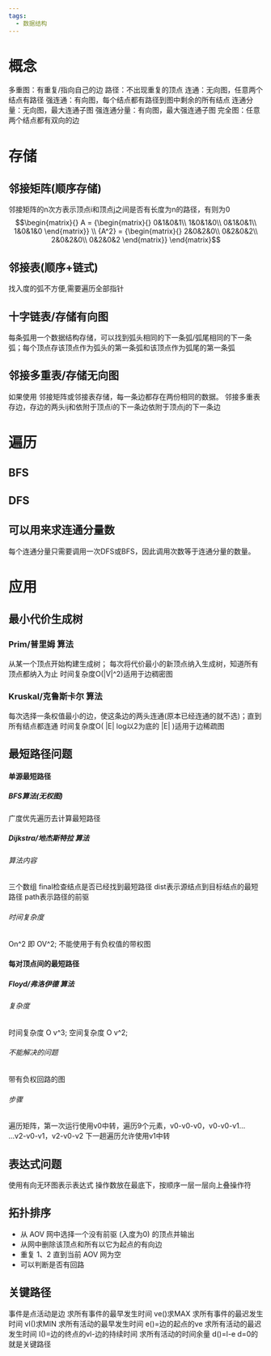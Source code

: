 ```yaml
---
tags:
  - 数据结构
---
```

# 概念
多重图：有重复/指向自己的边
路径：不出现重复的顶点
连通：无向图，任意两个结点有路径
强连通：有向图，每个结点都有路径到图中剩余的所有结点
连通分量：无向图，最大连通子图
强连通分量：有向图，最大强连通子图
完全图：任意两个结点都有双向的边
# 存储
## 邻接矩阵(顺序存储)
邻接矩阵的n次方表示顶点i和顶点j之间是否有长度为n的路径，有则为0		
$$\begin{matrix}{}
A =  {\begin{matrix}{}
0&1&0&1\\
1&0&1&0\\
0&1&0&1\\
1&0&1&0
\end{matrix}} \\
{A^2} = {\begin{matrix}{}
2&0&2&0\\
0&2&0&2\\
2&0&2&0\\
0&2&0&2
\end{matrix}}
\end{matrix}$$
## 邻接表(顺序+链式)
找入度的弧不方便,需要遍历全部指针
## 十字链表/存储有向图
每条弧用一个数据结构存储，可以找到弧头相同的下一条弧/弧尾相同的下一条弧；每个顶点存该顶点作为弧头的第一条弧和该顶点作为弧尾的第一条弧
## 邻接多重表/存储无向图
如果使用 邻接矩阵或邻接表存储，每一条边都存在两份相同的数据。
邻接多重表存边，存边的两头ij和依附于顶点i的下一条边依附于顶点j的下一条边
# 遍历
## BFS
## DFS
## 可以用来求连通分量数
每个连通分量只需要调用一次DFS或BFS，因此调用次数等于连通分量的数量。
# 应用
## 最小代价生成树
### Prim/普里姆 算法
从某一个顶点开始构建生成树；
每次将代价最小的新顶点纳入生成树，知道所有顶点都纳入为止
时间复杂度O(|V|^2)适用于边稠密图
### Kruskal/克鲁斯卡尔 算法
每次选择一条权值最小的边，使这条边的两头连通(原本已经连通的就不选)；直到所有结点都连通
时间复杂度O( |E| log以2为底的 |E| )适用于边稀疏图
## 最短路径问题
#### 单源最短路径
##### BFS算法(无权图)
广度优先遍历去计算最短路径
##### Dijkstra/地杰斯特拉 算法
###### 算法内容
三个数组
final检查结点是否已经找到最短路径
dist表示源结点到目标结点的最短路径
path表示路径的前驱
###### 时间复杂度
On^2 即 OV^2;
不能使用于有负权值的带权图
#### 每对顶点间的最短路径
##### Floyd/弗洛伊德 算法
###### 复杂度
时间复杂度 O v^3;
空间复杂度 O v^2;
###### 不能解决的问题
带有负权回路的图
###### 步骤
遍历矩阵，第一次运行使用v0中转，遍历9个元素，v0-v0-v0，v0-v0-v1... ...v2-v0-v1，v2-v0-v2
下一趟遍历允许使用v1中转
## 表达式问题
使用有向无环图表示表达式
操作数放在最底下，按顺序一层一层向上叠操作符
## 拓扑排序
- 从 AOV 网中选择一个没有前驱 (入度为0) 的顶点并输出
- 从网中删除该顶点和所有以它为起点的有向边
- 重复 1、2 直到当前 AOV 网为空
- 可以判断是否有回路
## 关键路径
事件是点活动是边
求所有事件的最早发生时间 ve()求MAX
求所有事件的最迟发生时间 vI()求MIN
求所有活动的最早发生时间 e()=边的起点的ve
求所有活动的最迟发生时间 I()=边的终点的vl-边的持续时间
求所有活动的时间余量 d()=l-e
d=0的就是关键路径